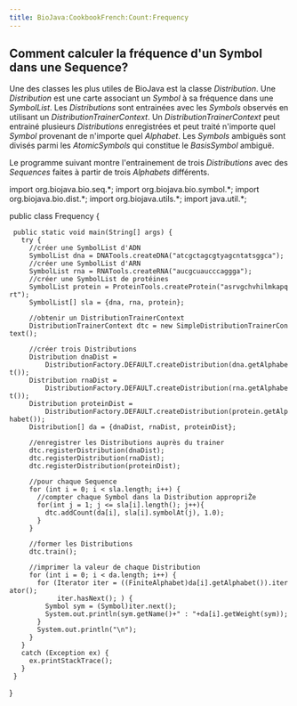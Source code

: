 ```yaml
---
title: BioJava:CookbookFrench:Count:Frequency
---
```


Comment calculer la fréquence d'un Symbol dans une Sequence?
------------------------------------------------------------

Une des classes les plus utiles de BioJava est la classe *Distribution*.
Une *Distribution* est une carte associant un *Symbol* à sa fréquence
dans une *SymbolList*. Les *Distributions* sont entrainées avec les
*Symbols* observés en utilisant un *DistributionTrainerContext*. Un
*DistributionTrainerContext* peut entrainé plusieurs *Distributions*
enregistrées et peut traité n'importe quel *Symbol* provenant de
n'importe quel *Alphabet*. Les *Symbols* ambiguës sont divisés parmi les
*AtomicSymbols* qui constitue le *BasisSymbol* ambiguë.

Le programme suivant montre l'entrainement de trois *Distributions* avec
des *Sequences* faites à partir de trois *Alphabets* différents.

<java> import org.biojava.bio.seq.\*; import org.biojava.bio.symbol.\*;
import org.biojava.bio.dist.\*; import org.biojava.utils.\*; import
java.util.\*;

public class Frequency {

` public static void main(String[] args) {`  
`   try {`  
`     //créer une SymbolList d'ADN`  
`     SymbolList dna = DNATools.createDNA("atcgctagcgtyagcntatsggca");`  
`     //créer une SymbolList d'ARN`  
`     SymbolList rna = RNATools.createRNA("aucgcuaucccaggga");`  
`     //créer une SymbolList de protéines`  
`     SymbolList protein = ProteinTools.createProtein("asrvgchvhilmkapqrt");`  
`     SymbolList[] sla = {dna, rna, protein};`  
`     `  
`     //obtenir un DistributionTrainerContext`  
`     DistributionTrainerContext dtc = new SimpleDistributionTrainerContext();`  
`     `  
`     //créer trois Distributions`  
`     Distribution dnaDist =`  
`         DistributionFactory.DEFAULT.createDistribution(dna.getAlphabet());`  
`     Distribution rnaDist =`  
`         DistributionFactory.DEFAULT.createDistribution(rna.getAlphabet());`  
`     Distribution proteinDist =`  
`         DistributionFactory.DEFAULT.createDistribution(protein.getAlphabet());`  
`     Distribution[] da = {dnaDist, rnaDist, proteinDist};`  
`     `  
`     //enregistrer les Distributions auprès du trainer`  
`     dtc.registerDistribution(dnaDist);`  
`     dtc.registerDistribution(rnaDist);`  
`     dtc.registerDistribution(proteinDist);`  
`     `  
`     //pour chaque Sequence`  
`     for (int i = 0; i < sla.length; i++) {`  
`       //compter chaque Symbol dans la Distribution appropriŽe`  
`       for(int j = 1; j <= sla[i].length(); j++){`  
`         dtc.addCount(da[i], sla[i].symbolAt(j), 1.0);`  
`       }`  
`     }`  
`     `  
`     //former les Distributions`  
`     dtc.train();`  
`     `  
`     //imprimer la valeur de chaque Distribution`  
`     for (int i = 0; i < da.length; i++) {`  
`       for (Iterator iter = ((FiniteAlphabet)da[i].getAlphabet()).iterator();`  
`            iter.hasNext(); ) {`  
`         Symbol sym = (Symbol)iter.next();`  
`         System.out.println(sym.getName()+" : "+da[i].getWeight(sym));`  
`       }`  
`       System.out.println("\n");`  
`     }`  
`   }`  
`   catch (Exception ex) {`  
`     ex.printStackTrace();`  
`   }`  
` }`

} </java>
